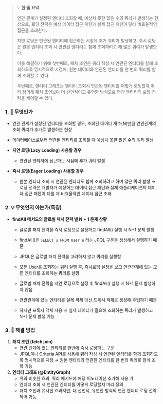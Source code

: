 > 💡 **한 줄 요약**
>
> 연관 관계가 설정된 엔티티 조회할 때, 예상치 못한 많은 수의 쿼리가 발생하는 현상으로, 로딩 전략은 예상 데이터 접근 패턴과 실제 접근 패턴이 달라 비효율적인 접근을 초래한다.
>
> 지연 로딩은 연관된 엔티티에 접근하는 시점에 추가 쿼리가 발생하고, 즉시 로딩은 원본 엔티티 조회 시 연관된 엔티티도 함께 조회하려고 해 많은 쿼리가 발생한다.
>
> 이를 해결하기 위해 첫번째로, 패치 조인은 쿼리 작성 시 연관된 엔티티를 함께 조회하도록 명시적으로 지정해, 원본 데이터와 연관된 엔티티를 한 번의 쿼리를 함께 조회할 수 있다.
>
> 두번째로, 엔티티 그래프는 엔티티 조회시 연관된 엔티티를 어떻게 로딩할지 미리 정의해 패치 조인보다 더 선언적이고 유연한 방식으로 연관 엔티티의 로딩 전략을 제어할 수 있다.

### 1. 🤔 무엇인가

- 연관 관계가 설정된 엔티티를 조회할 경우, 조회된 데이터 개수(N)만큼 연관관계의 조회 쿼리가 추가로 발생하는 현상
- 데이터베이스로부터 연관된 엔티티를 조회할 때 예상치 못한 많은 수의 쿼리 발생

- **지연 로딩(Lazy Loading) 사용할 경우**
  - 연관된 엔티티에 접근하는 시점에 추가 쿼리 발생
- **즉시 로딩(Eager Loading) 사용할 경우**
  - 원본 엔티티 조회 시 연관된 엔티티도 함께 조회하려고 하며 많은 쿼리 발생
  ⇒ 로딩 전략은 개발자가 예상하는 데이터 접근 패턴과 실제 애플리케이션의 데이터 접근 패턴이 다를 때 비효율적인 데이터 접근 초래

### 2. 💡 무엇인지 아는가(특징)

- **findAll 메서드의 글로벌 패치 전략 별 N + 1 문제 상황**
  - 글로벌 패치 전략을 즉시 로딩으로 설정하고 findAll() 실행 시 N+1 문제 발생
  - findAll()은 `SELECT u FROM User u` 라는 JPQL 구문을 생성해서 실행하기 때문
  - JPQL은 글로벌 패치 전략을 고려하지 않고 쿼리를 실행함
  - 모든 User를 조회하는 쿼리 실행 후, 즉시로딩 설정을 보고 연관관계에 있는 모든 엔티티를 조회하는 쿼리를 실행

  - 글로벌 패치 전략을 지연 로딩으로 설정 후 findAll() 실행 시 N+1 문제 발생하지 않음
  - 연관관계에 있는 엔티티를 실제 객체 대신 프록시 객체로 생성해 주입하기 때문
  - 하지만 프록시 객체 사용 시 실제 데이터가 필요해 조회하는 쿼리가 발생하고 N+1 문제 발생 가능

### 3. 💪 해결 방법

1. **패치 조인 (fetch join)**
   - 연관 관계에 있는 엔티티를 한번에 즉시 로딩하는 구문
   - JPQL이나 Criteria API를 사용해 쿼리 작성 시 연관된 엔티티를 함께 조회하도록 명시적으로 지정
     → 원본 엔티티와 연관된 엔티티를 한 번의 쿼리로 함께 조회 가능
2. **엔티티 그래프 (@EntityGraph)**
   - 위와 비슷한 효과, 쿼리 메서드에 해당 어노테이션 추가해 사용 가
   - 엔티티 조회 시 연관된 엔티티를 어떻게 로딩할지 미리 정의
   - 패치 조인과 유사한 효과지만, 더 선언적, 유연한 방식의 연관 엔티티 로딩 전략 제어 가능
